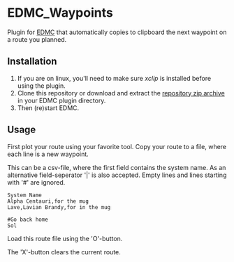 # EDMC_Waypoints

Plugin for [EDMC](https://github.com/EDCD/EDMarketConnector/wiki) that
automatically copies to clipboard the next waypoint on a route you planned.

## Installation

 1. If you are on linux, you'll need to make sure *xclip* is installed before
    using the plugin.
 2. Clone this repository or download and extract the [repository zip archive](https://github.com/pwerken/EDMC_Waypoints/archive/main.zip)
	in your EDMC plugin directory.
 3. Then (re)start EDMC.

## Usage

First plot your route using your favorite tool.
Copy your route to a file, where each line is a new waypoint.

This can be a csv-file, where the first field contains the system name.
As an alternative field-seperator '|' is also accepted.
Empty lines and lines starting with '#' are ignored.

```csv
System Name
Alpha Centauri,for the mug
Lave,Lavian Brandy,for in the mug

#Go back home
Sol
```

Load this route file using the 'O'-button.

The 'X'-button clears the current route.
